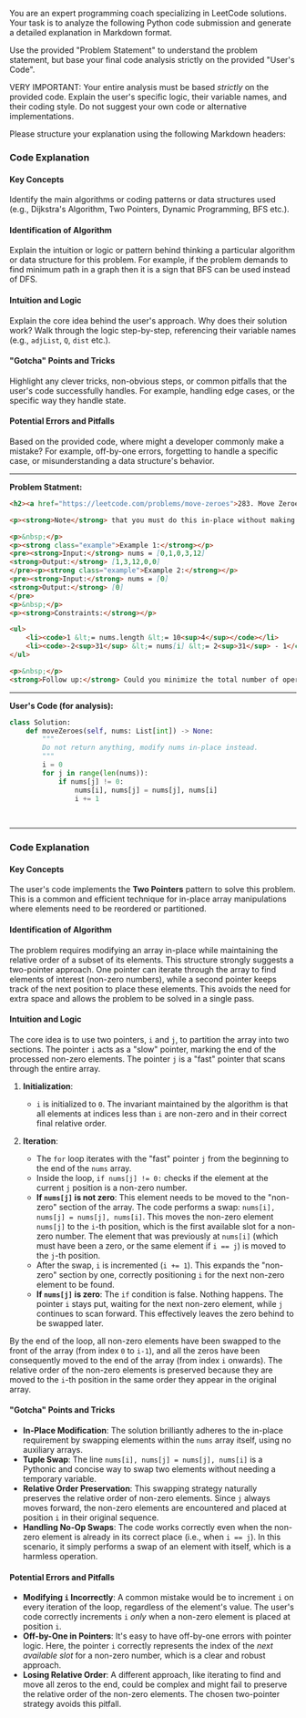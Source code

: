 
You are an expert programming coach specializing in LeetCode solutions. Your task is to analyze the following Python code submission and generate a detailed explanation in Markdown format.

Use the provided "Problem Statement" to understand the problem statement, but base your final code analysis strictly on the provided "User's Code".

VERY IMPORTANT: Your entire analysis must be based *strictly* on the provided code. Explain the user's specific logic, their variable names, and their coding style. Do not suggest your own code or alternative implementations.

Please structure your explanation using the following Markdown headers:

### Code Explanation

#### Key Concepts
Identify the main algorithms or coding patterns or data structures used (e.g., Dijkstra's Algorithm, Two Pointers, Dynamic Programming, BFS etc.).

#### Identification of Algorithm
Explain the intuition or logic or pattern behind thinking a particular algorithm or data structure for this problem. For example, if the problem demands to find minimum path in a graph then it is a sign that BFS can be used instead of DFS.

#### Intuition and Logic
Explain the core idea behind the user's approach. Why does their solution work? Walk through the logic step-by-step, referencing their variable names (e.g., `adjList`, `Q`, `dist` etc.).

#### "Gotcha" Points and Tricks
Highlight any clever tricks, non-obvious steps, or common pitfalls that the user's code successfully handles. For example, handling edge cases, or the specific way they handle state.

#### Potential Errors and Pitfalls
Based on the provided code, where might a developer commonly make a mistake? For example, off-by-one errors, forgetting to handle a specific case, or misunderstanding a data structure's behavior.

---
**Problem Statment:**
```markdown
<h2><a href="https://leetcode.com/problems/move-zeroes">283. Move Zeroes</a></h2><h3>Easy</h3><hr><p>Given an integer array <code>nums</code>, move all <code>0</code>&#39;s to the end of it while maintaining the relative order of the non-zero elements.</p>

<p><strong>Note</strong> that you must do this in-place without making a copy of the array.</p>

<p>&nbsp;</p>
<p><strong class="example">Example 1:</strong></p>
<pre><strong>Input:</strong> nums = [0,1,0,3,12]
<strong>Output:</strong> [1,3,12,0,0]
</pre><p><strong class="example">Example 2:</strong></p>
<pre><strong>Input:</strong> nums = [0]
<strong>Output:</strong> [0]
</pre>
<p>&nbsp;</p>
<p><strong>Constraints:</strong></p>

<ul>
	<li><code>1 &lt;= nums.length &lt;= 10<sup>4</sup></code></li>
	<li><code>-2<sup>31</sup> &lt;= nums[i] &lt;= 2<sup>31</sup> - 1</code></li>
</ul>

<p>&nbsp;</p>
<strong>Follow up:</strong> Could you minimize the total number of operations done?
```
---
**User's Code (for analysis):**
```python
class Solution:
    def moveZeroes(self, nums: List[int]) -> None:
        """
        Do not return anything, modify nums in-place instead.
        """
        i = 0
        for j in range(len(nums)):
            if nums[j] != 0:
                nums[i], nums[j] = nums[j], nums[i]
                i += 1
                
        
```


---

### Code Explanation

#### Key Concepts
The user's code implements the **Two Pointers** pattern to solve this problem. This is a common and efficient technique for in-place array manipulations where elements need to be reordered or partitioned.

#### Identification of Algorithm
The problem requires modifying an array in-place while maintaining the relative order of a subset of its elements. This structure strongly suggests a two-pointer approach. One pointer can iterate through the array to find elements of interest (non-zero numbers), while a second pointer keeps track of the next position to place these elements. This avoids the need for extra space and allows the problem to be solved in a single pass.

#### Intuition and Logic
The core idea is to use two pointers, `i` and `j`, to partition the array into two sections. The pointer `i` acts as a "slow" pointer, marking the end of the processed non-zero elements. The pointer `j` is a "fast" pointer that scans through the entire array.

1.  **Initialization**:
    *   `i` is initialized to `0`. The invariant maintained by the algorithm is that all elements at indices less than `i` are non-zero and in their correct final relative order.

2.  **Iteration**:
    *   The `for` loop iterates with the "fast" pointer `j` from the beginning to the end of the `nums` array.
    *   Inside the loop, `if nums[j] != 0:` checks if the element at the current `j` position is a non-zero number.
    *   **If `nums[j]` is not zero**: This element needs to be moved to the "non-zero" section of the array. The code performs a swap: `nums[i], nums[j] = nums[j], nums[i]`. This moves the non-zero element `nums[j]` to the `i`-th position, which is the first available slot for a non-zero number. The element that was previously at `nums[i]` (which must have been a zero, or the same element if `i == j`) is moved to the `j`-th position.
    *   After the swap, `i` is incremented (`i += 1`). This expands the "non-zero" section by one, correctly positioning `i` for the next non-zero element to be found.
    *   **If `nums[j]` is zero**: The `if` condition is false. Nothing happens. The pointer `i` stays put, waiting for the next non-zero element, while `j` continues to scan forward. This effectively leaves the zero behind to be swapped later.

By the end of the loop, all non-zero elements have been swapped to the front of the array (from index `0` to `i-1`), and all the zeros have been consequently moved to the end of the array (from index `i` onwards). The relative order of the non-zero elements is preserved because they are moved to the `i`-th position in the same order they appear in the original array.

#### "Gotcha" Points and Tricks
*   **In-Place Modification**: The solution brilliantly adheres to the in-place requirement by swapping elements within the `nums` array itself, using no auxiliary arrays.
*   **Tuple Swap**: The line `nums[i], nums[j] = nums[j], nums[i]` is a Pythonic and concise way to swap two elements without needing a temporary variable.
*   **Relative Order Preservation**: This swapping strategy naturally preserves the relative order of non-zero elements. Since `j` always moves forward, the non-zero elements are encountered and placed at position `i` in their original sequence.
*   **Handling No-Op Swaps**: The code works correctly even when the non-zero element is already in its correct place (i.e., when `i == j`). In this scenario, it simply performs a swap of an element with itself, which is a harmless operation.

#### Potential Errors and Pitfalls
*   **Modifying `i` Incorrectly**: A common mistake would be to increment `i` on every iteration of the loop, regardless of the element's value. The user's code correctly increments `i` *only* when a non-zero element is placed at position `i`.
*   **Off-by-One in Pointers**: It's easy to have off-by-one errors with pointer logic. Here, the pointer `i` correctly represents the index of the *next available slot* for a non-zero number, which is a clear and robust approach.
*   **Losing Relative Order**: A different approach, like iterating to find and move all zeros to the end, could be complex and might fail to preserve the relative order of the non-zero elements. The chosen two-pointer strategy avoids this pitfall.